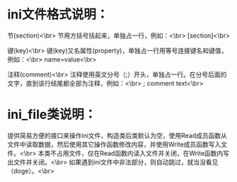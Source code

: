 # ini文件格式说明：

节(section)<\br>
节用方括号括起来，单独占一行，例如：<\br>
\[section\]<\br>

键(key)<\br>
键(key)又名属性(property)，单独占一行用等号连接键名和键值，例如：<\br>
name=value<\br>

注释(comment)<\br>
注释使用英文分号（;）开头，单独占一行。在分号后面的文字，直到该行结尾都全部为注释，例如：<\br>
; comment text<\br>

# ini_file类说明：
提供简易方便的接口来操作ini文件，构造类后类默认为空，使用Read成员函数从文件中读取数据，然后使用其它操作函数修改内容，并使用Write成员函数写入文件。<\br>
本类不占用文件，仅在Read函数内读入文件并关闭，在Write函数内写出文件并关闭。<\br>
如果遇到ini文件中非法部分，则自动跳过，就当没看见（doge）。<\br>
